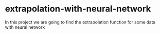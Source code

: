 # extrapolation-with-neural-network

In this project we are going to find the extrapolation function for some data with neural network
